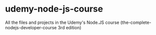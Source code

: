 # udemy-node-js-course
All the files and projects in the Udemy's Node.JS course (the-complete-nodejs-developer-course 3rd edition)
